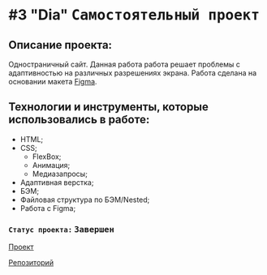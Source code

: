 # #3 "Dia" <kbd>Самостоятельный проект</kbd>

## Описание проекта:
Одностраничный сайт. Данная работа работа решает проблемы с адаптивностью на различных разрешениях экрана. Работа сделана на основании макета [Figma](https://www.figma.com/file/oUfdXlFsdbTimyzXTsHZaV/Dia-(Copy)).

## Технологии и инструменты, которые использовались в работе:
  * HTML;
  * CSS;
    * FlexBox;
    * Анимация;
    * Медиазапросы;
  * Адаптивная верстка;
  * БЭМ;
  * Файловая структура по БЭМ/Nested;
  * Работа с Figma;

### `Статус проекта:` <kbd>Завершен</kbd>

[Проект](https://ieasyjet.github.io/Dia/)

[Репозиторий](https://github.com/iEasyJet/Dia)
